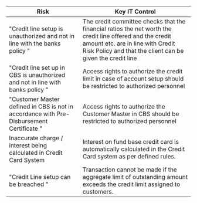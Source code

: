 ﻿Risk|Key IT Control
-|-|
"Credit line setup is unauthorized and not in line with the banks policy "|The credit committee checks that the financial ratios the net worth the credit line offered and the credit amount etc. are in line with Credit Risk Policy and that the client can be given the credit line
"Credit line set up in CBS is unauthorized and not in line with banks policy "|Access rights to authorize the credit limit in case of account setup should be restricted to authorized personnel
"Customer Master defined in CBS  is not in accordance with Pre-Disbursement Certificate "|Access rights to authorize the Customer Master in CBS should be restricted to authorized personnel
Inaccurate charge / interest being calculated in Credit Card System|Interest on fund base credit card is automatically calculated in the Credit Card system as per defined rules.
"Credit Line setup can be breached "|Transaction cannot be made if the aggregate limit of outstanding amount exceeds the credit limit assigned to customers.